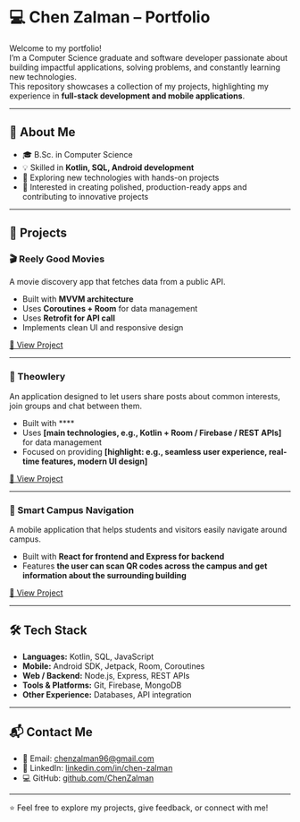 # 💻 Chen Zalman – Portfolio

Welcome to my portfolio!  
I’m a Computer Science graduate and software developer passionate about building impactful applications, solving problems, and constantly learning new technologies.  
This repository showcases a collection of my projects, highlighting my experience in **full-stack development and mobile applications**.

---

## 🚀 About Me
- 🎓 B.Sc. in Computer Science  
- 💡 Skilled in **Kotlin, SQL, Android development**  
- 🌱 Exploring new technologies with hands-on projects  
- 🎯 Interested in creating polished, production-ready apps and contributing to innovative projects  

---

## 📂 Projects

### 🎬 Reely Good Movies
A movie discovery app that fetches data from a public API.  
- Built with **MVVM architecture**  
- Uses **Coroutines + Room** for data management  
- Uses **Retrofit for API call**
- Implements clean UI and responsive design  

[🔗 View Project](https://github.com/ChenZalman/Reely-Good-Movies)  

---

### 🦉 Theowlery
An application designed to let users share posts about common interests, join groups and chat between them.  
- Built with ****  
- Uses **[main technologies, e.g., Kotlin + Room / Firebase / REST APIs]** for data management  
- Focused on providing **[highlight: e.g., seamless user experience, real-time features, modern UI design]**  

[🔗 View Project](https://github.com/ChenZalman/Theowlery)  

---

### 🏫 Smart Campus Navigation
A mobile application that helps students and visitors easily navigate around campus.  
- Built with **React for frontend and Express for backend**  
- Features **the user can scan QR codes across the campus and get information about the surrounding building**  

[🔗 View Project](https://github.com/ChenZalman/Smart-Campus-Navigation)  

---

## 🛠️ Tech Stack
- **Languages:** Kotlin, SQL, JavaScript
- **Mobile:** Android SDK, Jetpack, Room, Coroutines  
- **Web / Backend:** Node.js, Express, REST APIs  
- **Tools & Platforms:** Git, Firebase, MongoDB  
- **Other Experience:** Databases, API integration  

---

## 📬 Contact Me
- 📧 Email: [chenzalman96@gmail.com](mailto:chenzalman96@gmail.com)  
- 💼 LinkedIn: [linkedin.com/in/chen-zalman](https://www.linkedin.com/in/chen-zalman)  
- 💻 GitHub: [github.com/ChenZalman](https://github.com/ChenZalman)  

---

⭐ Feel free to explore my projects, give feedback, or connect with me!
